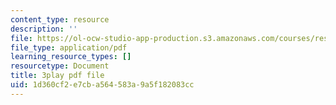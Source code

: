 ```yaml
---
content_type: resource
description: ''
file: https://ol-ocw-studio-app-production.s3.amazonaws.com/courses/res-ll-005-mathematics-of-big-data-and-machine-learning-january-iap-2020/1d360cf2e7cba564583a9a5f182083cc_RpPlj2HnuWg.pdf
file_type: application/pdf
learning_resource_types: []
resourcetype: Document
title: 3play pdf file
uid: 1d360cf2-e7cb-a564-583a-9a5f182083cc
---
```

